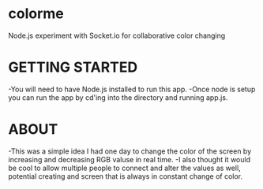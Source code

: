 colorme
=======

Node.js experiment with Socket.io for collaborative color changing

GETTING STARTED
===============

-You will need to have Node.js installed to run this app.
-Once node is setup you can run the app by cd'ing into the directory and running app.js.


ABOUT
=====

-This was a simple idea I had one day to change the color of the screen by increasing and decreasing RGB valuse in real time.
-I also thought it would be cool to allow multiple people to connect and alter the values as well, potential creating and screen
that is always in constant change of color.

